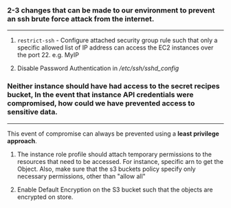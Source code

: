 

### 2-3 changes that can be made to our environment to prevent an ssh brute force attack from the internet.
___

1. ``restrict-ssh`` - Configure attached security group rule such that only a specific allowed list of IP address can access the EC2 instances over the port 22. e.g. MyIP

 2.  Disable Password Authentication in */etc/ssh/sshd_config*
   

### Neither instance should have had access to the secret recipes bucket, In the event that instance API credentials were compromised, how could we have prevented access to sensitive data.
___

This event of compromise can always be prevented using a **least privilege approach**. 
1. The instance role profile should attach temporary permissions to the resources that need to be accessed. For instance, specific arn to get the Object.
Also, make sure that the s3 buckets policy specify only necessary permissions, other than "allow all" 

2. Enable Default Encryption on the S3 bucket such that the objects are encrypted on store. 
